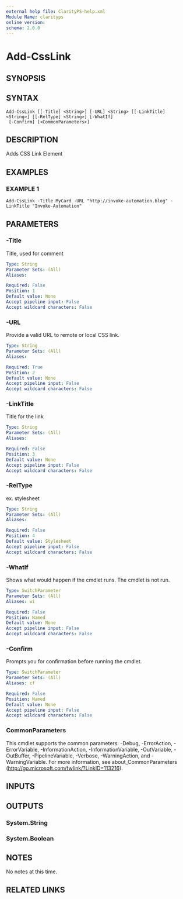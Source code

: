 ```yaml
---
external help file: ClarityPS-help.xml
Module Name: clarityps
online version:
schema: 2.0.0
---
```


# Add-CssLink

## SYNOPSIS

## SYNTAX

```
Add-CssLink [[-Title] <String>] [-URL] <String> [[-LinkTitle] <String>] [[-RelType] <String>] [-WhatIf]
 [-Confirm] [<CommonParameters>]
```

## DESCRIPTION
Adds CSS Link Element

## EXAMPLES

### EXAMPLE 1
```
Add-CssLink -Title MyCard -URL "http://invoke-automation.blog" -LinkTitle "Invoke-Automation"
```

## PARAMETERS

### -Title
Title, used for comment

```yaml
Type: String
Parameter Sets: (All)
Aliases:

Required: False
Position: 1
Default value: None
Accept pipeline input: False
Accept wildcard characters: False
```

### -URL
Provide a valid URL to remote or local CSS link.

```yaml
Type: String
Parameter Sets: (All)
Aliases:

Required: True
Position: 2
Default value: None
Accept pipeline input: False
Accept wildcard characters: False
```

### -LinkTitle
Title for the link

```yaml
Type: String
Parameter Sets: (All)
Aliases:

Required: False
Position: 3
Default value: None
Accept pipeline input: False
Accept wildcard characters: False
```

### -RelType
ex.
stylesheet

```yaml
Type: String
Parameter Sets: (All)
Aliases:

Required: False
Position: 4
Default value: Stylesheet
Accept pipeline input: False
Accept wildcard characters: False
```

### -WhatIf
Shows what would happen if the cmdlet runs.
The cmdlet is not run.

```yaml
Type: SwitchParameter
Parameter Sets: (All)
Aliases: wi

Required: False
Position: Named
Default value: None
Accept pipeline input: False
Accept wildcard characters: False
```

### -Confirm
Prompts you for confirmation before running the cmdlet.

```yaml
Type: SwitchParameter
Parameter Sets: (All)
Aliases: cf

Required: False
Position: Named
Default value: None
Accept pipeline input: False
Accept wildcard characters: False
```

### CommonParameters
This cmdlet supports the common parameters: -Debug, -ErrorAction, -ErrorVariable, -InformationAction, -InformationVariable, -OutVariable, -OutBuffer, -PipelineVariable, -Verbose, -WarningAction, and -WarningVariable.
For more information, see about_CommonParameters (http://go.microsoft.com/fwlink/?LinkID=113216).

## INPUTS

## OUTPUTS

### System.String

### System.Boolean

## NOTES
No notes at this time.

## RELATED LINKS
